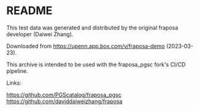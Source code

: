 # README

This test data was generated and distributed by the original fraposa developer (Daiwei Zhang).

Downloaded from https://upenn.app.box.com/v/fraposa-demo (2023-03-23).

This archive is intended to be used with the fraposa_pgsc fork's CI/CD pipeline.

Links:

https://github.com/PGScatalog/fraposa_pgsc
https://github.com/daviddaiweizhang/fraposa